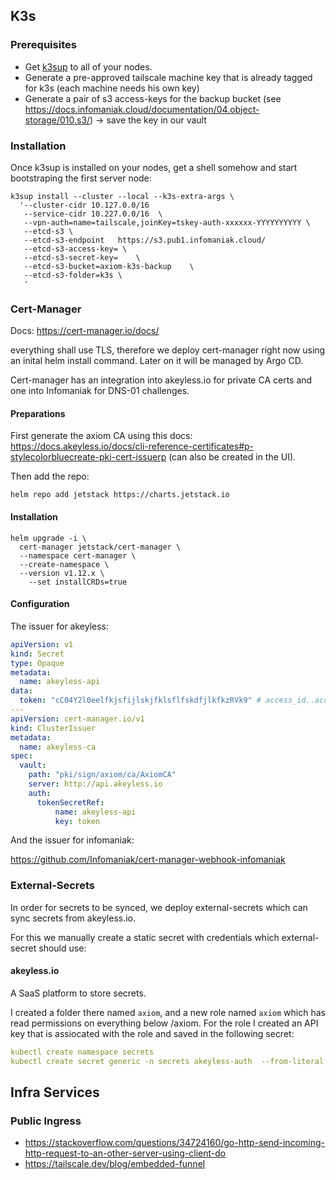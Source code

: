 ## K3s

### Prerequisites

- Get [k3sup](https://github.com/alexellis/k3sup) to all of your nodes.
- Generate a pre-approved tailscale machine key that is already tagged for k3s (each machine needs his own key)
- Generate a pair of s3 access-keys for the backup bucket (see https://docs.infomaniak.cloud/documentation/04.object-storage/010.s3/) -> save the key in our vault

### Installation

Once k3sup is installed on your nodes, get a shell somehow and start bootstraping the first server node:

```
k3sup install --cluster --local --k3s-extra-args \
  '--cluster-cidr 10.127.0.0/16 
   --service-cidr 10.227.0.0/16  \
   --vpn-auth=name=tailscale,joinKey=tskey-auth-xxxxxx-YYYYYYYYYY \
   --etcd-s3 \
   --etcd-s3-endpoint	https://s3.pub1.infomaniak.cloud/
   --etcd-s3-access-key= \
   --etcd-s3-secret-key=	\
   --etcd-s3-bucket=axiom-k3s-backup	\ 
   --etcd-s3-folder=k3s \
   '
```



### Cert-Manager

Docs: https://cert-manager.io/docs/

everything shall use TLS, therefore we deploy cert-manager right now using an inital helm install command. Later on it will be managed by Argo CD.

Cert-manager has an integration into akeyless.io for private CA certs and one into Infomaniak for DNS-01 challenges.

#### Preparations

First generate the axiom CA using this docs: https://docs.akeyless.io/docs/cli-reference-certificates#p-stylecolorbluecreate-pki-cert-issuerp (can also be created in the UI).

Then add the repo:

```
helm repo add jetstack https://charts.jetstack.io
```

#### Installation

```
helm upgrade -i \
  cert-manager jetstack/cert-manager \
  --namespace cert-manager \
  --create-namespace \
  --version v1.12.x \
	--set installCRDs=true
```

#### Configuration

The issuer for akeyless:

```yaml
apiVersion: v1
kind: Secret
type: Opaque
metadata:
  name: akeyless-api
data:
  token: "cC04Y2l0eelfkjsfijlskjfklsflfskdfjlkfkzRVk9" # access_id..acces_key | base64
---
apiVersion: cert-manager.io/v1
kind: ClusterIssuer
metadata:
  name: akeyless-ca
spec:
  vault:
    path: "pki/sign/axiom/ca/AxiomCA"
    server: http://api.akeyless.io
    auth:
      tokenSecretRef:
          name: akeyless-api
          key: token
```

And the issuer for infomaniak:

https://github.com/Infomaniak/cert-manager-webhook-infomaniak

### External-Secrets

In order for secrets to be synced, we deploy external-secrets which can sync secrets from akeyless.io. 

For this we manually create a static secret with credentials which external-secret should use:

#### akeyless.io

A SaaS platform to store secrets. 

I created a folder there named `axiom`, and a new role named `axiom` which has read permissions on everything below /axiom. For the role I created an API key that is assiocated with the role and saved in the following secret:

```yaml
kubectl create namespace secrets
kubectl create secret generic -n secrets akeyless-auth  --from-literal accessId="" --from-literal accessType="api_key" --from-literal accessTypeParam=""
```

## Infra Services

### Public Ingress

- https://stackoverflow.com/questions/34724160/go-http-send-incoming-http-request-to-an-other-server-using-client-do
- https://tailscale.dev/blog/embedded-funnel

